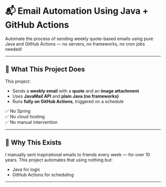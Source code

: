 # 📬 Email Automation Using Java + GitHub Actions

Automate the process of sending weekly quote-based emails using pure Java and GitHub Actions — no servers, no frameworks, no cron jobs needed!

---

## 🚀 What This Project Does

This project:
- Sends a **weekly email** with a **quote** and an **image attachment**
- Uses **JavaMail API** and **plain Java (no frameworks)**
- Runs **fully on GitHub Actions**, triggered on a schedule

✅ No Spring  
✅ No cloud hosting  
✅ No manual intervention

---

## 🧠 Why This Exists

I manually sent inspirational emails to friends every week — for over 10 years. This project automates that using nothing but:
- Java for logic
- GitHub Actions for scheduling

---



